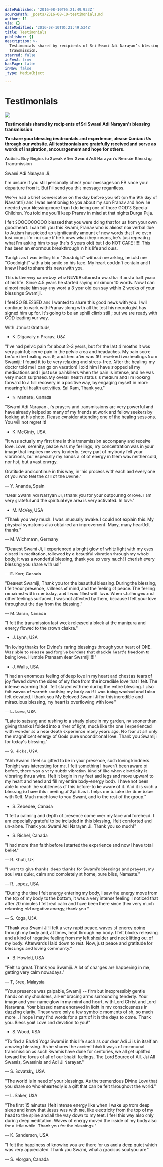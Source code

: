 ```yaml
---
datePublished: '2016-08-10T05:21:49.933Z'
sourcePath: _posts/2016-08-10-testimonials.md
author: []
via: {}
dateModified: '2016-08-10T05:21:49.534Z'
title: Testimonials
publisher: {}
description: >-
  Testimonials shared by recipients of Sri Swami Adi Narayan’s blessing
  transmission.
starred: false
inFeed: true
hasPage: false
inNav: false
_type: MediaObject

---
```

# Testimonials
![](https://s3-us-west-2.amazonaws.com/the-grid-img/p/7cca729445287e2191c32c282cb5d9db2499e245.jpg)

**Testimonials shared by recipients of Sri Swami Adi Narayan's blessing transmission.**

**To share your blessing testimonials and experience, please Contact Us through our website. All testimonials are gratefully received and serve as words of inspiration, encouragement and hope for others.**

Autistic Boy Begins to Speak After Swami Adi Narayan's Remote Blessing Transmission

Swami Adi Narayan Ji,

I'm unsure if you still personally check your messages on FB since your departure from it. But I'll send you this message regardless.

We've had a brief conversation on the day before you left (on the 9th day of Navaratri) and I was mentioning to you about my son Pranav and how he needed your blessing more than I do being one of those GOD'S Special Children. You told me you'll keep Pranav in mind at that nights Durga Puja.

I felt SOOOOOOOOO blessed that you were doing that for us from your own good heart. I can tell you this Swami, Pranav who is almost non verbal due to Autism has picked up significantly amount of new words that I've even lost count. I'm not sure if he knows what they means, he's just repeating what I'm asking him to say (he's 5 years old) but I do NOT CARE !!!!! This has been an enormous breakthrough in his life and ours.

Tonight as I was telling him "Goodnight" without me asking, he told me, "Goodnight" with a big smile on his face. My heart couldn't contain and I knew I had to share this news with you.

This is the very same boy who NEVER uttered a word for 4 and a half years of his life. Since 4.5 years he started saying maximum 10 words. Now I can almost make him say any word a 3 year old can say within 2 weeks of your blessings Swamiji.

I feel SO BLESSED and I wanted to share this good news with you. I will continue to work with Pranav along with all the test his neurologist has signed him up for. It's going to be an uphill climb still ; but we are ready with GOD leading our way.

With Utmost Gratitude,

- K. Digavally n Pranav, USA

"I've had pelvic pain for about 2-3 years, but for the last 4 months it was very painful; nerve pain in the pelvic area and headaches. My pain score before the healing was 9, and then after was 5! I received two healings from Swamiji; I found it to be very relaxing and stress-free. After the healing, my doctor told me I can go on vacation! I told him I have stopped all my medications and I just use painkillers when the pain is intense, and he was very much surprised. My overall health status is medium and I'm looking forward to a full recovery in a positive way, by engaging myself in more meaningful health activities. Sai Ram, Thank you."

- K. Maharaj, Canada

"Swami Adi Narayan Ji's prayers and transmissions are very powerful and have already helped so many of my friends at work and fellow seekers by looking at his photo. Please consider attending one of the healing sessions. You will not regret it!

- K. McGinty, USA

"It was actually my first time in this transmission accompany and receive love. Love, serenity, peace was my feelings, my concentration was in your image that inspires me very tenderly. Every part of my body felt your vibrations, but especially my hands a lot of energy in them was neither cold, nor hot, but a vast energy.

Gratitude and continue in this way, in this process with each and every one of you who feel the call of the Divine."

-- Y. Ananda, Spain

"Dear Swami Adi Narayan Ji, I thank you for your outpouring of love. I am very grateful and the spiritual eye area is very activated. In love."

- M. McVey, USA

"Thank you very much. I was unusually awake. I could not explain this. My physical symptoms also obtained an improvement. Many, many heartfelt thanks."

-- M. Wichmann, Germany

"Dearest Swami Ji, I experienced a bright glow of white light with my eyes closed in meditation, followed by a beautiful vibration through my whole body, it was a wonderful blessing, thank you so very much! I cherish every blessing you share with us!"

-- E. Kerr, Canada

"Dearest Swamiji, Thank you for the beautiful blessing. During the blessing, I felt your presence, stillness of mind, and the feeling of peace. The feeling remained within me today, and I was filled with love. When challenges and other feelings surfaced, I was not affected by them, because I felt your love throughout the day from the blessing."

-- M. Saran, Canada

"I felt the transmission last week released a block at the manipura and energy flowed to the crown chakra."

- J. Lynn, USA

"In loving thanks for Divine's caring blessings through your heart of ONE. Was able to release and forgive burdens that shackle heart's freedom to being love. Humble Pranaam dear Swamiji!!!!"

- J. Walls, USA

"I had an enormous feeling of deep love in my heart and chest as tears of joy flowed down the sides of my face from the incredible love that I felt. The intense warming that I felt stayed with me during the entire blessing. I also felt waves of warmth soothing my body as if I was being washed and I also felt elevated. I thank you My Beloved Swami Ji for this incredible and miraculous blessing, my heart is overflowing with love."

-- L. Love, USA

"Late to satsang and rushing to a shady place in my garden, no sooner than giving thanks I folded into a river of light, much like the one I experienced with wonder as a near death experience many years ago. No fear at all, only the magnificent energy of Gods pure unconditional love. Thank you Swamiji for today's blessing."

-- S. Hicks, USA

"Ahh Swami I feel so gifted to be in your presence, such loving kindness. Tonight was interesting for me. I felt something I haven't been aware of before, there was a very subtle vibration-kind of like when electricity is vibrating thru a wire. I felt it begin in my feet and legs and move upward to my heart and head and fill my entire body-energy body. I have not been able to reach the subtleness of this before-to be aware of it. And it is such a blessing to have this meeting of Spirit as it helps me to take the time to be with Self. Much much love to you Swami, and to the rest of the group."

- S. Zebedee, Canada

"I felt a calming and depth of presence come over my face and forehead. I am especially grateful to be included in this blessing, I felt comforted and un-alone. Thank you Swami Adi Narayan Ji. Thank you so much!"

- S. Richel, Canada

"I had more than faith before I started the experience and now I have total belief."

-- R. Khuti, UK

"I want to give thanks, deep thanks for Swami's blessings and prayers, my soul was quiet, calm and completely at home, pure bliss, Namaste."

-- R. Lopez, USA

"During the time I felt energy entering my body, I saw the energy move from the top of my body to the bottom, it was a very intense feeling. I noticed that after 20 minutes I felt real calm and have been there since then very much releasing old negative energy, thank you."

-- S. Koga, USA

"Thank you Swami Ji! I felt a very rapid peace, waves of energy going through my body and, at times, heat through my body. I felt blocks releasing and a kind of negative feeling from my left shoulder and neck lifting out of my body. Afterwards I laid down to rest. Now, just peace and gratitude for blessings and loving community."

- B. Howlett, USA

"Felt so great. Thank you Swamiji. A lot of changes are happening in me, getting very calm nowadays."

-- T, Sree, Malaysia

"Your presence was palpable, Swamiji -- firm but inexpressibly gentle hands on my shoulders, all-embracing arms surrounding tenderly. Your image and your name glow in my mind and heart, with Lord Christ and Lord Narayana. Your blessed name engraved in light in my consciousness in dazzling clarity. These were only a few symbolic moments of oh, so much more... I hope I may find words for a part of it in the days to come. Thank you. Bless you! Love and devotion to you!"

- S. Wood, USA

"To find a Bhakti Yoga Swami in this life such as our dear Adi Ji is in itself an amazing blessing. As he shares the ancient bhakti ways of communal transmission as such Swamis have done for centuries, we all get uplifted toward the focus of all of our bhakti feelings, The Lord Source of All. Jai All Swamis, Swaminis and Adi Ji Narayan."

-- S. Sovatsky, USA

"The world is in need of your blessings. As the tremendous Divine Love that you share so wholeheartedly is a gift that can be felt throughout the world."

-- L. Baker, USA

"The first 15 minutes I felt intense energy like when I wake up from deep sleep and know that Jesus was with me, like electricity from the top of my head to the spine and all the way down to my feet. I feel this way also only during deep meditation. Waves of energy moved the inside of my body also for a little while. Thank you for the blessings."

-- K. Sanderson, USA

"I felt the happiness of knowing you are there for us and a deep quiet which was very appreciated! Thank you Swami, what a gracious soul you are."

-- S. Morgan, Canada